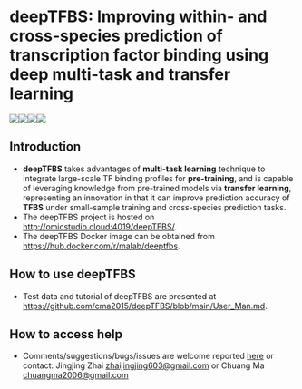 # deepTFBS: Improving within- and cross-species prediction of transcription factor binding using deep multi-task and transfer learning


<a href="https://hub.docker.com/r/malab/peam6a" target="_blank"><img src="https://img.shields.io/badge/Docker_image-ready-red.svg" target="_blank"></a><a href="https://hub.docker.com/r/malab/peam6a" target="_blank"><img src="https://img.shields.io/docker/pulls/malab/peam6a"></a><a href="https://github.com/cma2015/deepTFBS" target="_blank"><img src="https://img.shields.io/badge/Source%20codes-support-blue"></a><a href="https://github.com/cma2015/deepTFBS" target="_blank"><img src="https://img.shields.io/badge/Test_data-support-blue.svg"></a>

## Introduction

- **deepTFBS** takes advantages of **multi-task learning** technique to integrate large-scale TF binding profiles for **pre-training**, and is capable of leveraging knowledge from pre-trained models via **transfer learning**, representing an innovation in that it can improve prediction accuracy of **TFBS** under small-sample training and cross-species prediction tasks.
- The deepTFBS project is hosted on http://omicstudio.cloud:4019/deepTFBS/.
- The deepTFBS Docker image can be obtained from https://hub.docker.com/r/malab/deeptfbs.

## How to use deepTFBS

- Test data and tutorial of deepTFBS are presented at https://github.com/cma2015/deepTFBS/blob/main/User_Man.md.

## How to access help

* Comments/suggestions/bugs/issues are welcome reported [here](https://github.com/cma2015/deepTFBS/issues) or contact:  Jingjing Zhai zhaijingjing603@gmail.com or Chuang Ma chuangma2006@gmail.com
